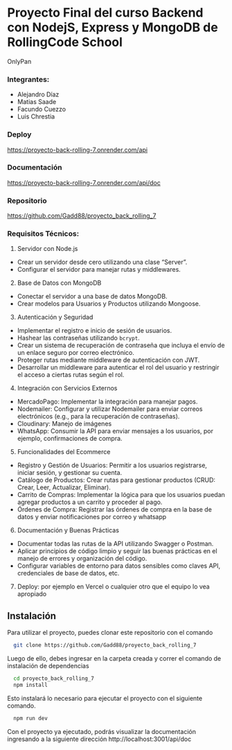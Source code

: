 
# Proyecto Final del curso Backend con NodejS, Express y MongoDB de RollingCode School

OnlyPan

### Integrantes:
- Alejandro Díaz
- Matias Saade
- Facundo Cuezzo
- Luis Chrestia

### Deploy
https://proyecto-back-rolling-7.onrender.com/api

### Documentación
https://proyecto-back-rolling-7.onrender.com/api/doc

### Repositorio
https://github.com/Gadd88/proyecto_back_rolling_7

### Requisitos Técnicos:

1. Servidor con Node.js
 - Crear un servidor desde cero utilizando una clase “Server”.
 - Configurar el servidor para manejar rutas y middlewares.
2. Base de Datos con MongoDB
 - Conectar el servidor a una base de datos MongoDB.
 - Crear modelos para Usuarios y Productos utilizando Mongoose.
3. Autenticación y Seguridad
 - Implementar el registro e inicio de sesión de usuarios.
 - Hashear las contraseñas utilizando `bcrypt`.
 - Crear un sistema de recuperación de contraseña que incluya el envío de un enlace seguro
por correo electrónico.
 - Proteger rutas mediante middleware de autenticación con JWT.
 - Desarrollar un middleware para autenticar el rol del usuario y restringir el acceso a ciertas rutas según el rol.
4. Integración con Servicios Externos
 - MercadoPago: Implementar la integración para manejar pagos.
 - Nodemailer: Configurar y utilizar Nodemailer para enviar correos electrónicos (e.g., para la recuperación de contraseñas).
 - Cloudinary: Manejo de imágenes
 - WhatsApp: Consumir la API para enviar mensajes a los usuarios, por ejemplo, confirmaciones de compra.
5. Funcionalidades del Ecommerce
 - Registro y Gestión de Usuarios: Permitir a los usuarios registrarse, iniciar sesión, y gestionar su cuenta.
 - Catálogo de Productos: Crear rutas para gestionar productos (CRUD: Crear, Leer, Actualizar, Eliminar).
 - Carrito de Compras: Implementar la lógica para que los usuarios puedan agregar productos a un carrito y proceder al pago.
 - Órdenes de Compra: Registrar las órdenes de compra en la base de datos y enviar notificaciones por correo y whatsapp
6. Documentación y Buenas Prácticas
 - Documentar todas las rutas de la API utilizando Swagger o Postman.
 - Aplicar principios de código limpio y seguir las buenas prácticas en el manejo de errores y organización del código.
 - Configurar variables de entorno para datos sensibles como claves API, credenciales de base de datos, etc.
7. Deploy: por ejemplo en Vercel o cualquier otro que el equipo lo vea apropiado
## Instalación

Para utilizar el proyecto, puedes clonar este repositorio con el comando

```bash
  git clone https://github.com/Gadd88/proyecto_back_rolling_7
```

Luego de ello, debes ingresar en la carpeta creada y correr el comando de instalación de dependencias

```bash
  cd proyecto_back_rolling_7
  npm install
```

Esto instalará lo necesario para ejecutar el proyecto con el siguiente comando. 

```bash
  npm run dev
```
Con el proyecto ya ejecutado, podrás visualizar la documentación ingresando a la siguiente dirección http://localhost:3001/api/doc

